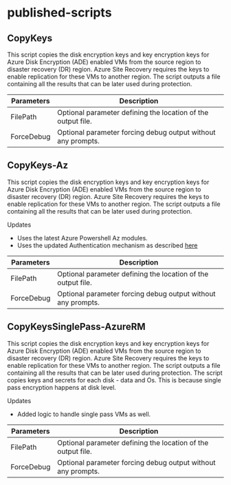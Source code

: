 # published-scripts

## CopyKeys
This script copies the disk encryption keys and key encryption keys for Azure Disk Encryption (ADE) enabled VMs from the source region to disaster recovery (DR) region. Azure Site Recovery requires the keys to enable replication for these VMs to another region. The script outputs a file containing all the results that can be later used during protection.

| Parameters | Description |
|--|--|
|FilePath  | Optional parameter defining the location of the output file.|
|ForceDebug | Optional parameter forcing debug output without any prompts.|


## CopyKeys-Az
This script copies the disk encryption keys and key encryption keys for Azure Disk Encryption (ADE) enabled VMs from the source region to disaster recovery (DR) region. Azure Site Recovery requires the keys to enable replication for these VMs to another region. The script outputs a file containing all the results that can be later used during protection.

Updates
- Uses the latest Azure Powershell Az modules.
- Uses the updated Authentication mechanism as described [here](https://github.com/AsrOneSdk/published-scripts/issues/2)

| Parameters | Description |
|--|--|
|FilePath  | Optional parameter defining the location of the output file.|
|ForceDebug | Optional parameter forcing debug output without any prompts.|


## CopyKeysSinglePass-AzureRM
This script copies the disk encryption keys and key encryption keys for Azure Disk Encryption (ADE) enabled VMs from the source region to disaster recovery (DR) region. Azure Site Recovery requires the keys to enable replication for these VMs to another region. The script outputs a file containing all the results that can be later used during protection.
The script copies keys and secrets for each disk - data and Os. This is because single pass encryption happens at disk level.

Updates
- Added logic to handle single pass VMs as well.

| Parameters | Description |
|--|--|
|FilePath  | Optional parameter defining the location of the output file.|
|ForceDebug | Optional parameter forcing debug output without any prompts.|
